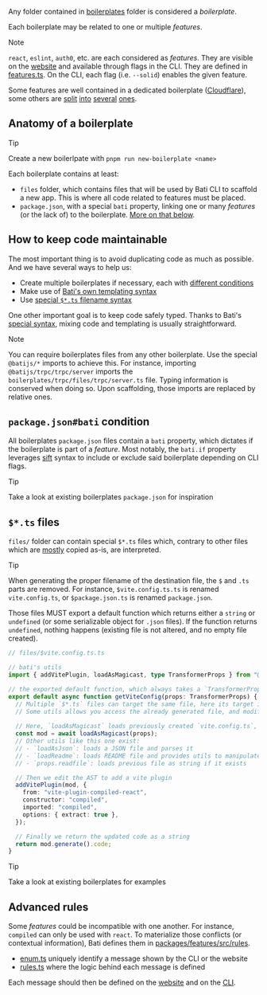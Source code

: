 Any folder contained in [boilerplates](https://github.com/batijs/bati/tree/main/boilerplates) folder is considered a _boilerplate_.

Each boilerplate may be related to one or multiple _features_.

> [!NOTE]
> `react`, `eslint`, `auth0`, etc. are each considered as _features_.
> They are visible on the [website](https://batijs.dev/) and available through flags in the CLI.
> They are defined in [features.ts](https://github.com/batijs/bati/blob/main/packages/features/src/features.ts).
> On the CLI, each flag (i.e. `--solid`) enables the given feature.

Some features are well contained in a dedicated boilerplate ([Cloudflare](https://github.com/batijs/bati/tree/main/boilerplates/cloudflare)),
some others are [split](https://github.com/batijs/bati/tree/main/boilerplates/firebase-auth) [into](https://github.com/batijs/bati/tree/main/boilerplates/react-firebase-auth) [several](https://github.com/batijs/bati/tree/main/boilerplates/solid-firebase-auth) [ones](https://github.com/batijs/bati/tree/main/boilerplates/vue-firebase-auth).

## Anatomy of a boilerplate

> [!TIP]
> Create a new boilerlpate with `pnpm run new-boilerplate <name>`

Each boilerplate contains at least:
- `files` folder, which contains files that will be used by Bati CLI to scaffold a new app. This is where all code related to features must be placed.
- `package.json`, with a special `bati` property, linking one or many _features_ (or the lack of) to the boilerplate. [More on that below](#packagejsonbati-condition).

## How to keep code maintainable

The most important thing is to avoid duplicating code as much as possible. And we have several ways to help us:
- Create multiple boilerplates if necessary, each with [different conditions](#packagejsonbati-condition)
- Make use of [Bati's own templating syntax](https://github.com/batijs/bati/blob/main/boilerplates/README.md)
- Use [special `$*.ts` filename syntax](#ts-files)

One other important goal is to keep code safely typed. Thanks to Bati's [special syntax](https://github.com/batijs/bati/blob/main/boilerplates/README.md), mixing code and templating is usually straightforward.

> [!NOTE]
> You can require boilerplates files from any other boilerplate. Use the special `@batijs/*` imports to achieve this.
> For instance, importing `@batijs/trpc/trpc/server` imports the `boilerplates/trpc/files/trpc/server.ts` file. Typing information is conserved when doing so.
> Upon scaffolding, those imports are replaced by relative ones.

## `package.json#bati` condition

All boilerplates `package.json` files contain a `bati` property, which dictates if the boilerplate is part of a _feature_.
Most notably, the `bati.if` property leverages [sift](https://www.npmjs.com/package/sift) syntax to include or exclude said boilerplate depending on CLI flags.

> [!TIP]
> Take a look at existing boilerplates `package.json` for inspiration

## `$*.ts` files

`files/` folder can contain special `$*.ts` files which, contrary to other files which are [mostly](https://github.com/batijs/bati/blob/main/boilerplates/README.md) copied as-is,
are interpreted.

> [!TIP]
> When generating the proper filename of the destination file, the `$` and `.ts` parts are removed.
> For instance, `$vite.config.ts.ts` is renamed `vite.config.ts`, or `$package.json.ts` is renamed `package.json`.

Those files MUST export a default function which returns either a `string` or `undefined` (or some serializable object for `.json` files).
If the function returns `undefined`, nothing happens (existing file is not altered, and no empty file created).

```ts
// files/$vite.config.ts.ts

// bati's utils
import { addVitePlugin, loadAsMagicast, type TransformerProps } from "@batijs/core";

// the exported default function, which always takes a `TransformerProps` as its first parameter.
export default async function getViteConfig(props: TransformerProps) {
  // Multiple `$*.ts` files can target the same file, here its target is `vite.config.ts`
  // Some utils allows you access the already generated file, and modify it.
  
  // Here, `loadAsMagicast` loads previously created `vite.config.ts`, which always exists because defined in `boilerplates/shared/files`.
  const mod = await loadAsMagicast(props);
  // Other utils like this one exist:
  // - `loadAsJson`: loads a JSON file and parses it
  // - `loadReadme`: loads README file and provides utils to manipulate it
  // - `props.readfile`: loads previous file as string if it exists

  // Then we edit the AST to add a vite plugin
  addVitePlugin(mod, {
    from: "vite-plugin-compiled-react",
    constructor: "compiled",
    imported: "compiled",
    options: { extract: true },
  });

  // Finally we return the updated code as a string
  return mod.generate().code;
}
```

> [!TIP]
> Take a look at existing boilerplates for examples

## Advanced rules

Some _features_ could be incompatible with one another. For instance, `compiled` can only be used with `react`.
To materialize those conflicts (or contextual information), Bati defines them in [packages/features/src/rules](https://github.com/batijs/bati/tree/main/packages/features/src/rules).

- [enum.ts](https://github.com/batijs/bati/blob/main/packages/features/src/rules/enum.ts) uniquely identify a message shown by the CLI or the website
- [rules.ts](https://github.com/batijs/bati/blob/main/packages/features/src/rules/rules.ts) where the logic behind each message is defined

Each message should then be defined on the [website](https://github.com/batijs/bati/blob/main/website/components/RulesMessages.tsx) and on the [CLI](https://github.com/batijs/bati/blob/main/packages/cli/rules.ts).
